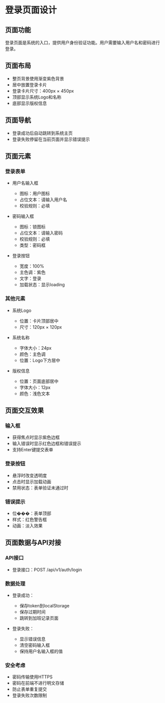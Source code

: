 # 登录页面设计

## 页面功能
登录页面是系统的入口，提供用户身份验证功能。用户需要输入用户名和密码进行登录。

## 页面布局
- 整页背景使用渐变紫色背景
- 居中放置登录卡片
- 登录卡片尺寸：400px × 450px
- 顶部显示系统Logo和名称
- 底部显示版权信息

## 页面导航
- 登录成功后自动跳转到系统主页
- 登录失败停留在当前页面并显示错误提示

## 页面元素

### 登录表单
- 用户名输入框
  - 图标：用户图标
  - 占位文本：请输入用户名
  - 校验规则：必填
  
- 密码输入框
  - 图标：锁图标
  - 占位文本：请输入密码
  - 校验规则：必填
  - 类型：密码框
  
- 登录按钮
  - 宽度：100%
  - 主色调：紫色
  - 文字：登录
  - 加载状态：显示loading

### 其他元素
- 系统Logo
  - 位置：卡片顶部居中
  - 尺寸：120px × 120px
  
- 系统名称
  - 字体大小：24px
  - 颜色：主色调
  - 位置：Logo下方居中

- 版权信息
  - 位置：页面底部居中
  - 字体大小：12px
  - 颜色：浅色文本

## 页面交互效果

### 输入框
- 获得焦点时显示紫色边框
- 输入错误时显示红色边框和错误提示
- 支持Enter键提交表单

### 登录按钮
- 悬浮时改变透明度
- 点击时显示加载动画
- 禁用状态：表单验证未通过时

### 错误提示
- 位���：表单顶部
- 样式：红色警告框
- 动画：淡入效果

## 页面数据与API对接

### API接口
- 登录接口：POST /api/v1/auth/login

### 数据处理
- 登录成功：
  - 保存token到localStorage
  - 保存过期时间
  - 跳转到加班记录页面
  
- 登录失败：
  - 显示错误信息
  - 清空密码输入框
  - 保持用户名输入框的值

### 安全考虑
- 密码传输使用HTTPS
- 密码在前端不进行明文存储
- 防止表单重复提交
- 登录失败次数限制 